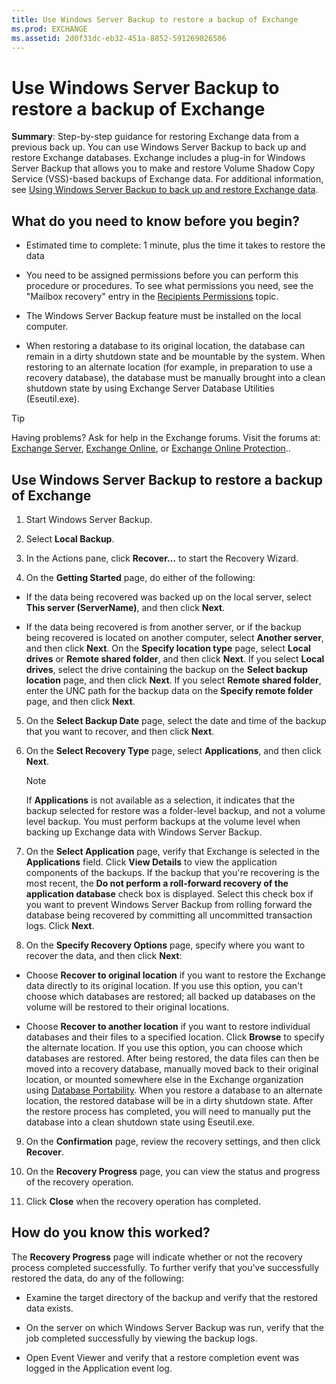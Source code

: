 ```yaml
---
title: Use Windows Server Backup to restore a backup of Exchange
ms.prod: EXCHANGE
ms.assetid: 2d0f31dc-eb32-451a-8852-591269026506
---
```



# Use Windows Server Backup to restore a backup of Exchange
 **Summary**: Step-by-step guidance for restoring Exchange data from a previous back up.
You can use Windows Server Backup to back up and restore Exchange databases. Exchange includes a plug-in for Windows Server Backup that allows you to make and restore Volume Shadow Copy Service (VSS)-based backups of Exchange data. For additional information, see  [Using Windows Server Backup to back up and restore Exchange data](using-windows-server-backup-to-back-up-and-restore-exchange-data.md).
  
    
    


## What do you need to know before you begin?


- Estimated time to complete: 1 minute, plus the time it takes to restore the data
    
  
- You need to be assigned permissions before you can perform this procedure or procedures. To see what permissions you need, see the "Mailbox recovery" entry in the  [Recipients Permissions](recipients-permissions.md) topic.
    
  
- The Windows Server Backup feature must be installed on the local computer.
    
  
- When restoring a database to its original location, the database can remain in a dirty shutdown state and be mountable by the system. When restoring to an alternate location (for example, in preparation to use a recovery database), the database must be manually brought into a clean shutdown state by using Exchange Server Database Utilities (Eseutil.exe).
    
  

> [!TIP]
> Having problems? Ask for help in the Exchange forums. Visit the forums at:  [Exchange Server](https://go.microsoft.com/fwlink/p/?linkId=60612),  [Exchange Online](https://go.microsoft.com/fwlink/p/?linkId=267542), or  [Exchange Online Protection](https://go.microsoft.com/fwlink/p/?linkId=285351).. 
  
    
    


## Use Windows Server Backup to restore a backup of Exchange


1. Start Windows Server Backup.
    
  
2. Select **Local Backup**.
    
  
3. In the Actions pane, click **Recover…** to start the Recovery Wizard.
    
  
4. On the **Getting Started** page, do either of the following:
    
  - If the data being recovered was backed up on the local server, select **This server (ServerName)**, and then click **Next**.
    
  
  - If the data being recovered is from another server, or if the backup being recovered is located on another computer, select **Another server**, and then click **Next**. On the **Specify location type** page, select **Local drives** or **Remote shared folder**, and then click **Next**. If you select **Local drives**, select the drive containing the backup on the **Select backup location** page, and then click **Next**. If you select **Remote shared folder**, enter the UNC path for the backup data on the **Specify remote folder** page, and then click **Next**.
    
  
5. On the **Select Backup Date** page, select the date and time of the backup that you want to recover, and then click **Next**.
    
  
6. On the **Select Recovery Type** page, select **Applications**, and then click **Next**.
    
    > [!NOTE]
      > If **Applications** is not available as a selection, it indicates that the backup selected for restore was a folder-level backup, and not a volume level backup. You must perform backups at the volume level when backing up Exchange data with Windows Server Backup.
7. On the **Select Application** page, verify that Exchange is selected in the **Applications** field. Click **View Details** to view the application components of the backups. If the backup that you're recovering is the most recent, the **Do not perform a roll-forward recovery of the application database** check box is displayed. Select this check box if you want to prevent Windows Server Backup from rolling forward the database being recovered by committing all uncommitted transaction logs. Click **Next**.
    
  
8. On the **Specify Recovery Options** page, specify where you want to recover the data, and then click **Next**:
    
  - Choose **Recover to original location** if you want to restore the Exchange data directly to its original location. If you use this option, you can't choose which databases are restored; all backed up databases on the volume will be restored to their original locations.
    
  
  - Choose **Recover to another location** if you want to restore individual databases and their files to a specified location. Click **Browse** to specify the alternate location. If you use this option, you can choose which databases are restored. After being restored, the data files can then be moved into a recovery database, manually moved back to their original location, or mounted somewhere else in the Exchange organization using [Database Portability](http://technet.microsoft.com/library/387b727a-ce51-4910-b5c4-613c693fa5bd.aspx). When you restore a database to an alternate location, the restored database will be in a dirty shutdown state. After the restore process has completed, you will need to manually put the database into a clean shutdown state using Eseutil.exe.
    
  
9. On the **Confirmation** page, review the recovery settings, and then click **Recover**.
    
  
10. On the **Recovery Progress** page, you can view the status and progress of the recovery operation.
    
  
11. Click **Close** when the recovery operation has completed.
    
  

## How do you know this worked?

The **Recovery Progress** page will indicate whether or not the recovery process completed successfully. To further verify that you've successfully restored the data, do any of the following:
  
    
    

- Examine the target directory of the backup and verify that the restored data exists.
    
  
- On the server on which Windows Server Backup was run, verify that the job completed successfully by viewing the backup logs.
    
  
- Open Event Viewer and verify that a restore completion event was logged in the Application event log.
    
  

